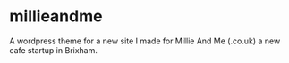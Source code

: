 millieandme
===========

A wordpress theme for a new site I made for Millie And Me (.co.uk) a new cafe startup in Brixham.
